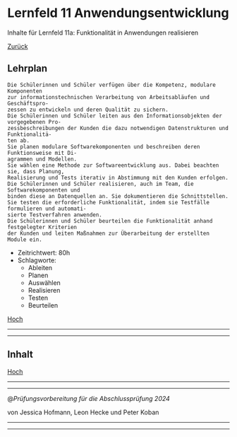# Lernfeld 11 Anwendungsentwicklung

Inhalte für Lernfeld 11a: Funktionalität in Anwendungen realisieren

[Zurück](/README.md)

## Lehrplan

```Text
Die Schülerinnen und Schüler verfügen über die Kompetenz, modulare Komponenten
zur informationstechnischen Verarbeitung von Arbeitsabläufen und Geschäftspro-
zessen zu entwickeln und deren Qualität zu sichern.
Die Schülerinnen und Schüler leiten aus den Informationsobjekten der vorgegebenen Pro-
zessbeschreibungen der Kunden die dazu notwendigen Datenstrukturen und Funktionalitä-
ten ab.
Sie planen modulare Softwarekomponenten und beschreiben deren Funktionsweise mit Di-
agrammen und Modellen.
Sie wählen eine Methode zur Softwareentwicklung aus. Dabei beachten sie, dass Planung,
Realisierung und Tests iterativ in Abstimmung mit den Kunden erfolgen.
Die Schülerinnen und Schüler realisieren, auch im Team, die Softwarekomponenten und
binden diese an Datenquellen an. Sie dokumentieren die Schnittstellen.
Sie testen die erforderliche Funktionalität, indem sie Testfälle formulieren und automati-
sierte Testverfahren anwenden.
Die Schülerinnen und Schüler beurteilen die Funktionalität anhand festgelegter Kriterien
der Kunden und leiten Maßnahmen zur Überarbeitung der erstellten Module ein.
```

- Zeitrichtwert: 80h
- Schlagworte:
  - Ableiten
  - Planen
  - Auswählen
  - Realisieren
  - Testen
  - Beurteilen

[Hoch](#lernfeld-11-anwendungsentwicklung)

---
---

## Inhalt

[Hoch](#lernfeld-11-anwendungsentwicklung)

---
---

@_Prüfungsvorbereitung für die Abschlussprüfung 2024_

von Jessica Hofmann, Leon Hecke und Peter Koban

---
---
